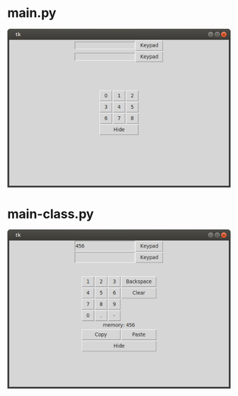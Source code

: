 
# main.py

![#1](images/tkinter-keypad.png?raw=true)   

# main-class.py

![#1](images/tkinter-keypad-class.png?raw=true)   

